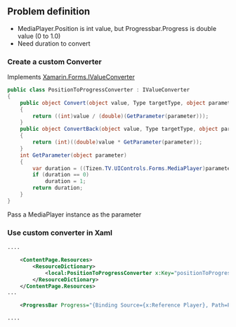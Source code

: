 
## Problem definition
 * MediaPlayer.Position is int value, but Progressbar.Progress is double value (0 to 1.0)
 * Need duration to convert

### Create a custom Converter
 Implements [Xamarin.Forms.IValueConverter](https://developer.xamarin.com/api/type/Xamarin.Forms.IValueConverter/)

```C#
public class PositionToProgressConverter : IValueConverter
{
    public object Convert(object value, Type targetType, object parameter, CultureInfo culture)
    {
        return ((int)value / (double)(GetParameter(parameter)));
    }
    public object ConvertBack(object value, Type targetType, object parameter, CultureInfo culture)
    {
        return (int)((double)value * GetParameter(parameter));
    }
    int GetParameter(object parameter)
    {
        var duration = ((Tizen.TV.UIControls.Forms.MediaPlayer)parameter).Duration;
        if (duration == 0)
            duration = 1;
        return duration;
    }
}
```
 Pass a MediaPlayer instance as the parameter

### Use custom converter in Xaml
```xml
....

    <ContentPage.Resources>
        <ResourceDictionary>
            <local:PositionToProgressConverter x:Key="positionToProgress"/>
        </ResourceDictionary>
    </ContentPage.Resources>
...

    <ProgressBar Progress="{Binding Source={x:Reference Player}, Path=Position, Converter={StaticResource positionToProgress}, ConverterParameter={x:Reference Player}}}"/>

....
```

